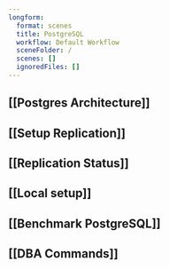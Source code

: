 ```yaml
---
longform:
  format: scenes
  title: PostgreSQL
  workflow: Default Workflow
  sceneFolder: /
  scenes: []
  ignoredFiles: []
---
```

## [[Postgres Architecture]]

## [[Setup Replication]]

## [[Replication Status]]

## [[Local setup]]

## [[Benchmark PostgreSQL]]

## [[DBA Commands]]







